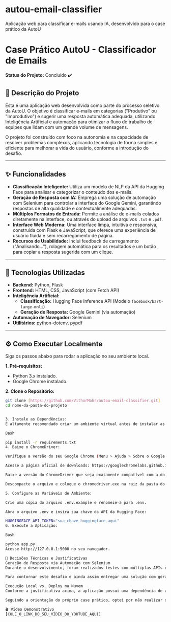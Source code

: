 # autou-email-classifier
Aplicação web para classificar e-mails usando IA, desenvolvido para o case prático da AutoU
# Case Prático AutoU - Classificador de Emails

**Status do Projeto:** Concluído ✔️

## 📖 Descrição do Projeto

Esta é uma aplicação web desenvolvida como parte do processo seletivo da AutoU. O objetivo é classificar e-mails em categorias ("Produtivo" ou "Improdutivo") e sugerir uma resposta automática adequada, utilizando Inteligência Artificial e automação para otimizar o fluxo de trabalho de equipes que lidam com um grande volume de mensagens.

O projeto foi construído com foco na autonomia e na capacidade de resolver problemas complexos, aplicando tecnologia de forma simples e eficiente para melhorar a vida do usuário, conforme a introdução do desafio.

---

## ✨ Funcionalidades

* **Classificação Inteligente:** Utiliza um modelo de NLP da API da Hugging Face para analisar e categorizar o conteúdo dos e-mails.
* **Geração de Resposta com IA:** Emprega uma solução de automação com Selenium para controlar a interface do Google Gemini, garantindo respostas de alta qualidade e contextualmente adequadas.
* **Múltiplos Formatos de Entrada:** Permite a análise de e-mails colados diretamente na interface, ou através do upload de arquivos `.txt` e `.pdf`.
* **Interface Web Moderna:** Uma interface limpa, intuitiva e responsiva, construída com Flask e JavaScript, que oferece uma experiência de usuário fluida e sem recarregamento de página.
* **Recursos de Usabilidade:** Inclui feedback de carregamento ("Analisando..."), rolagem automática para os resultados e um botão para copiar a resposta sugerida com um clique.

---

## 🚀 Tecnologias Utilizadas

* **Backend:** Python, Flask
* **Frontend:** HTML, CSS, JavaScript (com Fetch API)
* **Inteligência Artificial:**
    * **Classificação:** Hugging Face Inference API (Modelo `facebook/bart-large-mnli`)
    * **Geração de Resposta:** Google Gemini (via automação)
* **Automação de Navegador:** Selenium
* **Utilitários:** python-dotenv, pypdf

---

## ⚙️ Como Executar Localmente

Siga os passos abaixo para rodar a aplicação no seu ambiente local.

**1. Pré-requisitos:**
* Python 3.x instalado.
* Google Chrome instalado.

**2. Clone o Repositório:**
```bash
git clone [https://github.com/VithorMohr/autou-email-classifier.git]
cd nome-da-pasta-do-projeto


3. Instale as Dependências:
É altamente recomendado criar um ambiente virtual antes de instalar as dependências.

Bash

pip install -r requirements.txt
4. Baixe o ChromeDriver:

Verifique a versão do seu Google Chrome (Menu > Ajuda > Sobre o Google Chrome).

Acesse a página oficial de downloads: https://googlechromelabs.github.io/chrome-for-testing/

Baixe a versão do ChromeDriver que seja exatamente compatível com a do seu navegador (plataforma win64).

Descompacte o arquivo e coloque o chromedriver.exe na raiz da pasta do projeto (ao lado do app.py).

5. Configure as Variáveis de Ambiente:

Crie uma cópia do arquivo .env.example e renomeie-a para .env.

Abra o arquivo .env e insira sua chave da API da Hugging Face:

HUGGINGFACE_API_TOKEN="sua_chave_huggingface_aqui"
6. Execute a Aplicação:

Bash

python app.py
Acesse http://127.0.0.1:5000 no seu navegador.

📝 Decisões Técnicas e Justificativas
Geração de Resposta via Automação com Selenium
Durante o desenvolvimento, foram realizados testes com múltiplas APIs de IA generativa (Google Gemini, Groq, e modelos de geração da Hugging Face). No entanto, foram encontrados obstáculos técnicos intransponíveis relacionados a bloqueios de acesso por região ou por tipo de conta, que impediram a integração direta.

Para contornar este desafio e ainda assim entregar uma solução com geração de respostas de alta qualidade, foi implementada uma abordagem de automação de navegador com Selenium. O script controla a interface web pública do Google Gemini, o que demonstra uma capacidade avançada de resolução de problemas e garante o cumprimento do requisito de forma criativa e eficaz.

Execução Local vs. Deploy na Nuvem
Conforme a justificativa acima, a aplicação possui uma dependência de um ambiente com o Google Chrome e o ChromeDriver correspondente para funcionar. Plataformas de hospedagem gratuitas na nuvem (como Vercel, Render, etc.) não oferecem este tipo de ambiente.

Seguindo a orientação do próprio case prático, optei por não realizar o deploy, focando em uma solução local robusta e bem documentada. O funcionamento completo da aplicação é demonstrado no vídeo abaixo.

🎬 Vídeo Demonstrativo
[COLE_O_LINK_DO_SEU_VÍDEO_DO_YOUTUBE_AQUI]
